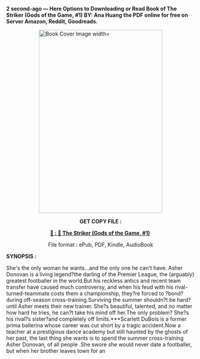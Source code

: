 <p><strong>2 second-ago &mdash; Here Options to Downloading or Read Book of The Striker (Gods of the Game, #1) BY: Ana Huang the PDF online for free on Server Amazon, Reddit, Goodreads.</strong></p><p><a href="https://uk.ebookarea.xyz/?book=204538483-the-striker"><img style="display: block; margin-left: auto; margin-right: auto;" src="https://i.gr-assets.com/images/S/compressed.photo.goodreads.com/books/1717102815l/204538483.jpg" alt="Book Cover Image width=" width="330" height="488" /></a></p><p style="text-align: center;"><strong>GET COPY FILE :</strong></p><p style="text-align: center;"><strong><a href="https://uk.ebookarea.xyz/?book=204538483-the-striker" target="_blank" rel="noopener">📢 : 🔗 The Striker (Gods of the Game, #1)</a>&nbsp;</strong></p><p style="text-align: center;">File format : ePub, PDF, Kindle, AudioBook</p><p><strong>SYNOPSIS :</strong></p><p>
  She's the only woman he wants...and the only one he can't have.
Asher Donovan is a living legend?the darling of the Premier League, the (arguably) greatest footballer in the world.But his reckless antics and recent team transfer have caused much controversy, and when his feud with his rival-turned-teammate costs them a championship, they?re forced to ?bond? during off-season cross-training.Surviving the summer shouldn?t be hard?until Asher meets their new trainer. She?s beautiful, talented, and no matter how hard he tries, he can?t take his mind off her.The only problem? She?s his rival?s sister?and completely off limits.***Scarlett DuBois is a former prima ballerina whose career was cut short by a tragic accident.Now a teacher at a prestigious dance academy but still haunted by the ghosts of her past, the last thing she wants is to spend the summer cross-training Asher Donovan, of all people .She swore she would never date a footballer, but when her brother leaves town for an </p>
